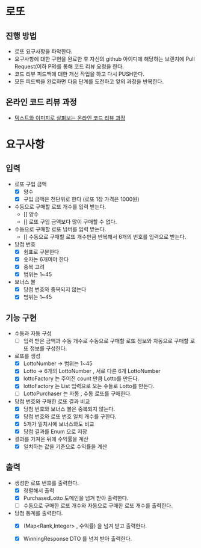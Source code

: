 # 로또

## 진행 방법

* 로또 요구사항을 파악한다.
* 요구사항에 대한 구현을 완료한 후 자신의 github 아이디에 해당하는 브랜치에 Pull Request(이하 PR)를 통해 코드 리뷰 요청을 한다.
* 코드 리뷰 피드백에 대한 개선 작업을 하고 다시 PUSH한다.
* 모든 피드백을 완료하면 다음 단계를 도전하고 앞의 과정을 반복한다.

## 온라인 코드 리뷰 과정

* [텍스트와 이미지로 살펴보는 온라인 코드 리뷰 과정](https://github.com/next-step/nextstep-docs/tree/master/codereview)

# 요구사항

## 입력

- 로또 구입 금액
    - [X] 양수
    - [X] 구입 금액은 천단위로 한다 (로또 1장 가격은 1000원)
- 수동으로 구매할 로또 개수를 입력 받는다.
    - [] 양수
    - [] 로또 구입 금액보다 많이 구매할 수 없다.
- 수동으로 구매할 로또 넘버를 입력 받는다.
    - [] 수동으로 구매할 로또 개수만큼 반복해서 6개의 번호를 입력으로 받는다.
- 당첨 번호
    - [X] 쉼표로 구분한다
    - [X] 숫자는 6개여야 한다
    - [X] 중복 고려
    - [X] 범위는 1~45
- 보너스 볼
    - [X] 당첨 번호와 중복되지 않는다
    - [X] 범위는 1~45

## 기능 구현

- 수동과 자동 구성
    - [ ] 입력 받은 금액과 수동 개수로 수동으로 구매할 로또 정보와 자동으로 구매할 로또 정보를 구성한다.

- 로또를 생성
    - [x] LottoNumber ->  범위는 1~45
    - [x] Lotto -> 6개의 LottoNumber , 서로 다른 6개 LottoNumber
    - [x] lottoFactory 는 주어진 count 만큼 Lotto를 만든다.
    - [x] lottoFactory 는 List<Integer> 입력으로 오는 수들로 Lotto를 만든다.
    - [ ] LottoPurchaser 는 자동 , 수동 로또를 구매한다.

- 당첨 번호와 구매한 로또 결과 비교
    - [X] 당첨 번호와 보너스 볼은 중복되지 않는다.
    - [X] 당첨 번호와 로또 번호 일치 개수를 구한다.
    - [X] 5개가 일치시에 보너스와도 비교
    - [X] 당첨 결과를 Enum 으로 저장

- 결과를 가져온 뒤에 수익률을 계산
    - [X] 일치하는 값을 기준으로 수익률을 계산

## 출력

- 생성한 로또 번호를 출력한다.
    - [X] 정렬해서 출력
    - [X] PurchasedLotto 도메인을 넘겨 받아 출력한다.
    - [ ] 수동으로 구매한 로또 개수와 자동으로 구매한 로또 개수를 출력한다.

- 당첨 통계를 출력한다.
    - [X] (Map<Rank,Integer> , 수익률) 을 넘겨 받고 출력한다.
    - [X] WinningResponse DTO 를 넘겨 받아 출력한다.



